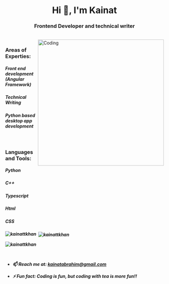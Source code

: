 

<h1 align="center">Hi 👋, I'm Kainat</h1>
<h3 align="center">Frontend Developer and technical writer</h3><br>

<img align="right" alt="Coding" width="400" src="https://miro.medium.com/max/1400/1*qdAW1TjCN57h1lbuuzvchg.gif">

<h3 align="left"><b>Areas of Experties:<b></h3>
<h5>Front end development (Angular Framework) <h5> 
<h5>Technical Writing<h5>
<h5>Python based desktop app development<h5>

<p align="left">
</p><br>

<h3 align="left"><b>Languages and Tools:<b></h3>
  <h5> Python <h5>
  <h5> C++ <h5>
  <h5> Typescript <h5>
  <h5> Html <h5>
  <h5> CSS <h5>

<p><img align="left" src="https://github-readme-stats.vercel.app/api/top-langs?username=kainattkhan&show_icons=true&locale=en&layout=compact" alt="kainattkhan" /></p>

<p>&nbsp;<img align="center" src="https://github-readme-stats.vercel.app/api?username=kainattkhan&show_icons=true&locale=en" alt="kainattkhan" /></p>

<p><img align="center" src="https://github-readme-streak-stats.herokuapp.com/?user=kainattkhan&" alt="kainattkhan" /></p><br>


- 📫 Reach me at: **kainatabrahim@gmail.com**

- ⚡ Fun fact: **Coding is fun, but coding with tea is more fun!!**
